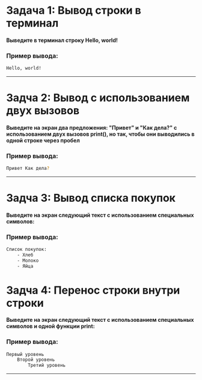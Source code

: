 # Задача 1: Вывод строки в терминал
#### Выведите в терминал строку Hello, world!
### Пример вывода:
```bash
Hello, world!
```
___

# Задча 2: Вывод с использованием двух вызовов 
#### Выведите на экран два предложения: "Привет" и "Как дела?" с использованием двух вызовов print(), но так, чтобы они выводились в одной строке через пробел
### Пример вывода:
```bash
Привет Как дела?
```
___
# Задча 3: Вывод списка покупок 
#### Выведите на экран следующий текст с использованием специальных символов:
### Пример вывода:
```bash
Список покупок:
	- Хлеб
	- Молоко
	- Яйца
```
# Задча 4: Перенос строки внутри строки 
#### Выведите на экран следующий текст с использованием специальных символов и одной функции print:
### Пример вывода:
```bash
Первый уровень
    Второй уровень
        Третий уровень
```
___
